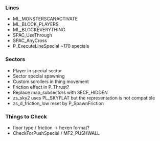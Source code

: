 ### Lines
- ML_MONSTERSCANACTIVATE
- ML_BLOCK_PLAYERS
- ML_BLOCKEVERYTHING
- SPAC_UseThrough
- SPAC_AnyCross
- P_ExecuteLineSpecial ~170 specials

### Sectors
- Player in special sector
- Sector special spawning
- Custom scrollers in thing movement
- Friction effect in P_Thrust?
- Replace map_subsectors with SECF_HIDDEN
- zs_sky2 uses PL_SKYFLAT but the representation is not compatible
- zs_d_friction_low reset by P_SpawnFriction

### Things to Check
- floor type / friction -> hexen format?
- CheckForPushSpecial / MF2_PUSHWALL

